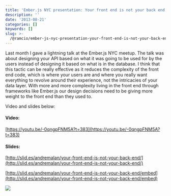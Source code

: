 ```yaml
---
title: 'Ember.js NYC presentation: Your front end is not your back end'
description: ''
date: '2013-08-21'
categories: []
keywords: []
slug: >-
  /@ramcio/ember-js-nyc-presentation-your-front-end-is-not-your-back-end-e193086f593c
---
```


Last month I gave a lightning talk at the Ember.js NYC meetup. The talk was about designing your API based on what it was going to be used for by the users instead of designing it based on what is in the database. I think that this tactic can be really effective as it reduces the complexity of the front end code, which is where your users are and where you really want everything to revolve around their experience, not the intricacies of your data layer. With more and more complexity living in the front end through frameworks like Ember.js our design decisions need to be giving more weight to the front end than they used to.

Video and slides below:

#### Video:
[https://youtu.be/-0qngpFNM5A?t=383](https://youtu.be/-0qngpFNM5A?t=383)

#### Slides:

[http://slid.es/andremalan/your-front-end-is-not-your-back-end/](http://slid.es/andremalan/your-front-end-is-not-your-back-end/)

[http://slid.es/andremalan/your-front-end-is-not-your-back-end/embed](http://slid.es/andremalan/your-front-end-is-not-your-back-end/embed)


![](img/frontend-backend.png)